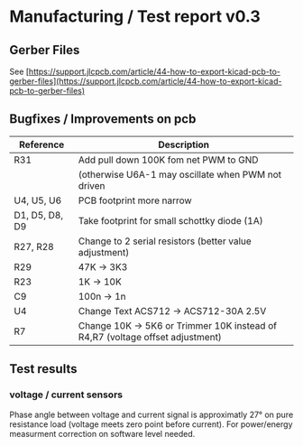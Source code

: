 # Manufacturing / Test report v0.3


## Gerber Files

See [https://support.jlcpcb.com/article/44-how-to-export-kicad-pcb-to-gerber-files](https://support.jlcpcb.com/article/44-how-to-export-kicad-pcb-to-gerber-files)

## Bugfixes / Improvements on pcb


| Reference      | Description                                                                   |
| -------------- | ----------------------------------------------------------------------------- |
| R31            | Add pull down 100K fom net PWM to GND                                         |
|                | (otherwise U6A-1 may oscillate when PWM not driven                            |
| U4, U5, U6     | PCB footprint more narrow                                                     |
| D1, D5, D8, D9 | Take footprint for small schottky diode (1A)                                  |
| R27, R28       | Change to 2 serial resistors (better value adjustment)                        |
| R29            | 47K -> 3K3                                                                     |
| R23            | 1K -> 10K                                                                     |
| C9             | 100n -> 1n                                                                    |
| U4             | Change Text ACS712 -> ACS712-30A 2.5V|66mV/A (or ACS712-20A 2.5V|100mV/A)     |
| R7             | Change 10K -> 5K6 or Trimmer 10K instead of R4,R7 (voltage offset adjustment) |


## Test results

### voltage / current sensors

Phase angle between voltage and current signal is approximatly 27° on pure resistance load (voltage meets zero point before current).
For power/energy measurment correction on software level needed.
